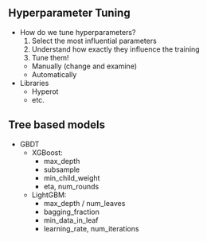 ## Hyperparameter Tuning

* How do we tune hyperparameters?
  1. Select the most influential parameters
  2. Understand how exactly they influence the training
  3. Tune them!
    * Manually (change and examine)
    * Automatically
* Libraries
  * Hyperot
  * etc.


## Tree based models
* GBDT
  * XGBoost:
    * max_depth
    * subsample
    * min_child_weight
    * eta, num_rounds
  * LightGBM: 
    * max_depth / num_leaves
    * bagging_fraction
    * min_data_in_leaf
    * learning_rate, num_iterations